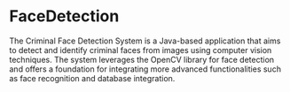 # FaceDetection
The Criminal Face Detection System is a Java-based application that aims to detect and identify criminal faces from images using computer vision techniques. The system leverages the OpenCV library for face detection and offers a foundation for integrating more advanced functionalities such as face recognition and database integration.
